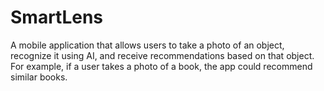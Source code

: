 # SmartLens
A mobile application that allows users to take a photo of an object, recognize it using AI, and receive recommendations based on that object. For example, if a user takes a photo of a book, the app could recommend similar books.
